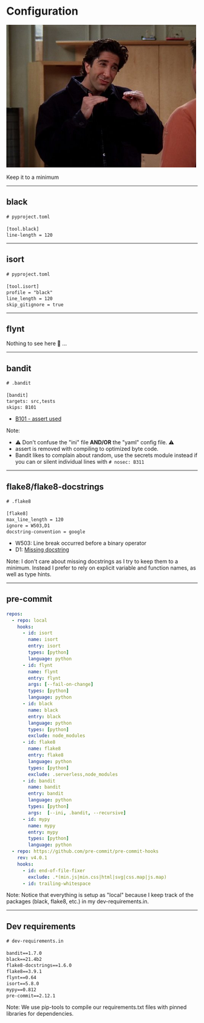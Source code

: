 # Configuration

![ross shush](images/ross_shushing.jpg)

Keep it to a minimum


---

## black


```
# pyproject.toml

[tool.black]
line-length = 120
```

---

## isort

```
# pyproject.toml

[tool.isort]
profile = "black"
line_length = 120
skip_gitignore = true
```

---

## flynt

Nothing to see here 👀 ...

---

## bandit

```
# .bandit

[bandit]
targets: src,tests
skips: B101
```

- [B101 - assert used](https://bandit.readthedocs.io/en/latest/plugins/index.html#complete-test-plugin-listing)

Note:
- ⚠️  Don't confuse the "ini" file **AND/OR** the "yaml" config file. ⚠️
- assert is removed with compiling to optimized byte code.
- Bandit likes to complain about random, use the secrets module instead if you can or silent individual lines with `# nosec: B311`
---

## flake8/flake8-docstrings

```
# .flake8

[flake8]
max_line_length = 120
ignore = W503,D1
docstring-convention = google
```

- W503: Line break occurred before a binary operator
- D1: [Missing docstring](http://www.pydocstyle.org/en/stable/error_codes.html)

Note:
I don't care about missing docstrings as I try to keep them to a minimum. Instead I prefer to rely on explicit variable and function names, as well as type hints.

---

## pre-commit

```yaml
repos:
  - repo: local
    hooks:
      - id: isort
        name: isort
        entry: isort
        types: [python]
        language: python
      - id: flynt
        name: flynt
        entry: flynt
        args: [--fail-on-change]
        types: [python]
        language: python
      - id: black
        name: black
        entry: black
        language: python
        types: [python]
        exclude: node_modules
      - id: flake8
        name: flake8
        entry: flake8
        language: python
        types: [python]
        exclude: .serverless,node_modules
      - id: bandit
        name: bandit
        entry: bandit
        language: python
        types: [python]
        args:  [--ini, .bandit, --recursive]
      - id: mypy
        name: mypy
        entry: mypy
        types: [python]
        language: python
  - repo: https://github.com/pre-commit/pre-commit-hooks
    rev: v4.0.1
    hooks:
      - id: end-of-file-fixer
        exclude: .*(min.js|min.css|html|svg|css.map|js.map)
      - id: trailing-whitespace
```

Note:
Notice that everything is setup as "local" because I keep track of the packages (black, flake8, etc.) in my dev-requirements.in.

---

## Dev requirements


```
# dev-requirements.in

bandit==1.7.0
black==21.4b2
flake8-docstrings==1.6.0
flake8==3.9.1
flynt==0.64
isort==5.8.0
mypy==0.812
pre-commit==2.12.1
```

Note:
We use pip-tools to compile our requirements.txt files with pinned libraries for dependencies.
